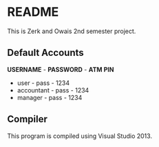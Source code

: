 # README #

This is Zerk and Owais 2nd semester project.

## Default Accounts ##
**USERNAME** - **PASSWORD** - **ATM PIN**
* user - pass - 1234
* accountant - pass - 1234
* manager - pass - 1234

## Compiler ##

This program is compiled using Visual Studio 2013.